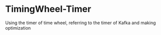 # TimingWheel-Timer
Using the timer of time wheel, referring to the timer of Kafka and making optimization
